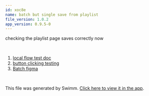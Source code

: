 ```yaml
---
id: xoc8e
name: batch but single save from playlist
file_version: 1.0.2
app_version: 0.9.5-0
---
```


<!-- Intro - Do not remove this comment -->
checking the playlist page saves correctly now

<br/>

<!-- Steps - Do not remove this comment -->
1. [local flow test doc](local-flow-test-doc.dx106.sw.md)
2. [button clicking testing](button-clicking-testing.qZzMN.sw.md)
3. [Batch figma](https://www.figma.com/file/bV96mpxXaIBnY9ppuCflJq/Batch-Commit?node-id=6%3A23717)


<br/>

This file was generated by Swimm. [Click here to view it in the app](http://localhost:5000/repos/Z2l0aHViJTNBJTNBc3Rva2Utd2VhdGhlciUzQSUzQUFkZGllQ29oZW4=/playlists/xoc8e).